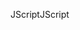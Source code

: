 <span data-ttu-id="5416e-101">JScript</span><span class="sxs-lookup"><span data-stu-id="5416e-101">JScript</span></span>